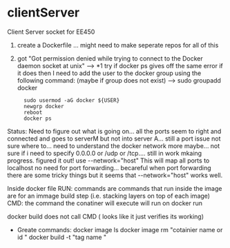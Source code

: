 # clientServer
Client Server socket for EE450


1) create a Dockerfile ... might need to make seperate repos for all of this
2) got "Got permission denied while trying to connect to the Docker daemon socket at unix" -->
   *1 try if docker ps gives off the same error if it does then I need to add the user to the docker group
   using the following command:
         (maybe if group does not exist) --> sudo groupadd docker
         
         sudo usermod -aG docker ${USER}
         newgrp docker
         reboot
         docker ps
Status: 
 Need to figure out what is going on... all the ports seem to right and connected and goes to serverM but not into server A... still a port issue not sure where to... need to understand the docker network more maybe... not sure if i need to specify 0.0.0.0 or /udp or /tcp.... still in work mkaing progress.
 figured it out! use --network="host" This will map all ports to localhost no need for port forwarding... becareful when port forwarding there are some tricky things but it seems that --network="host" works well.
 
Inside docker file
        RUN: commands are commands that run inside the image are for an immage build step (i.e. stacking layers on top of each image) 
        CMD: the command the conatiner will execute  will run on docker run

docker build does not call CMD ( looks like it just verifies its working)
* Greate commands:
  docker image ls
  docker image rm "cotainier name or id "
  docker build -t "tag name " <location of Dockerfile>



         
